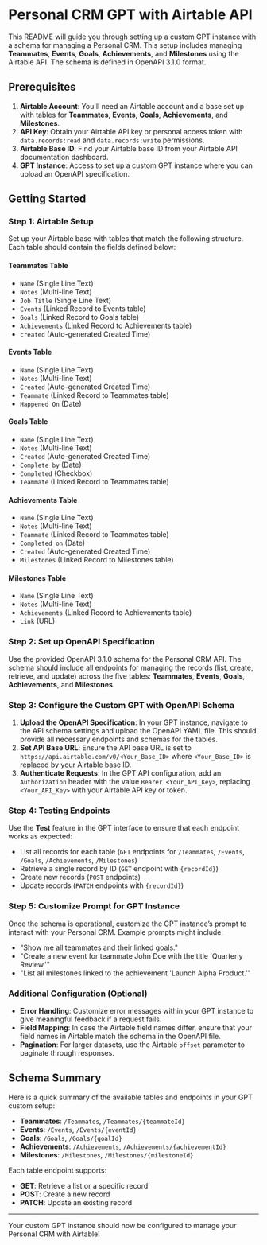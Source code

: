 # Personal CRM GPT with Airtable API

This README will guide you through setting up a custom GPT instance with a schema for managing a Personal CRM. This setup includes managing **Teammates**, **Events**, **Goals**, **Achievements**, and **Milestones** using the Airtable API. The schema is defined in OpenAPI 3.1.0 format.

## Prerequisites

1. **Airtable Account**: You'll need an Airtable account and a base set up with tables for **Teammates**, **Events**, **Goals**, **Achievements**, and **Milestones**.
2. **API Key**: Obtain your Airtable API key or personal access token with `data.records:read` and `data.records:write` permissions.
3. **Airtable Base ID**: Find your Airtable base ID from your Airtable API documentation dashboard.
4. **GPT Instance**: Access to set up a custom GPT instance where you can upload an OpenAPI specification.

## Getting Started

### Step 1: Airtable Setup

Set up your Airtable base with tables that match the following structure. Each table should contain the fields defined below:

#### Teammates Table

- `Name` (Single Line Text)
- `Notes` (Multi-line Text)
- `Job Title` (Single Line Text)
- `Events` (Linked Record to Events table)
- `Goals` (Linked Record to Goals table)
- `Achievements` (Linked Record to Achievements table)
- `created` (Auto-generated Created Time)

#### Events Table

- `Name` (Single Line Text)
- `Notes` (Multi-line Text)
- `Created` (Auto-generated Created Time)
- `Teammate` (Linked Record to Teammates table)
- `Happened On` (Date)

#### Goals Table

- `Name` (Single Line Text)
- `Notes` (Multi-line Text)
- `Created` (Auto-generated Created Time)
- `Complete by` (Date)
- `Completed` (Checkbox)
- `Teammate` (Linked Record to Teammates table)

#### Achievements Table

- `Name` (Single Line Text)
- `Notes` (Multi-line Text)
- `Teammate` (Linked Record to Teammates table)
- `Completed on` (Date)
- `Created` (Auto-generated Created Time)
- `Milestones` (Linked Record to Milestones table)

#### Milestones Table

- `Name` (Single Line Text)
- `Notes` (Multi-line Text)
- `Achievements` (Linked Record to Achievements table)
- `Link` (URL)

### Step 2: Set up OpenAPI Specification

Use the provided OpenAPI 3.1.0 schema for the Personal CRM API. The schema should include all endpoints for managing the records (list, create, retrieve, and update) across the five tables: **Teammates**, **Events**, **Goals**, **Achievements**, and **Milestones**.

### Step 3: Configure the Custom GPT with OpenAPI Schema

1. **Upload the OpenAPI Specification**: In your GPT instance, navigate to the API schema settings and upload the OpenAPI YAML file. This should provide all necessary endpoints and schemas for the tables.
2. **Set API Base URL**: Ensure the API base URL is set to `https://api.airtable.com/v0/<Your_Base_ID>` where `<Your_Base_ID>` is replaced by your Airtable base ID.
3. **Authenticate Requests**: In the GPT API configuration, add an `Authorization` header with the value `Bearer <Your_API_Key>`, replacing `<Your_API_Key>` with your Airtable API key or token.

### Step 4: Testing Endpoints

Use the **Test** feature in the GPT interface to ensure that each endpoint works as expected:

- List all records for each table (`GET` endpoints for `/Teammates`, `/Events`, `/Goals`, `/Achievements`, `/Milestones`)
- Retrieve a single record by ID (`GET` endpoint with `{recordId}`)
- Create new records (`POST` endpoints)
- Update records (`PATCH` endpoints with `{recordId}`)

### Step 5: Customize Prompt for GPT Instance

Once the schema is operational, customize the GPT instance’s prompt to interact with your Personal CRM. Example prompts might include:

- "Show me all teammates and their linked goals."
- "Create a new event for teammate John Doe with the title 'Quarterly Review.'"
- "List all milestones linked to the achievement 'Launch Alpha Product.'"

### Additional Configuration (Optional)

- **Error Handling**: Customize error messages within your GPT instance to give meaningful feedback if a request fails.
- **Field Mapping**: In case the Airtable field names differ, ensure that your field names in Airtable match the schema in the OpenAPI file.
- **Pagination**: For larger datasets, use the Airtable `offset` parameter to paginate through responses.

## Schema Summary

Here is a quick summary of the available tables and endpoints in your GPT custom setup:

- **Teammates**: `/Teammates`, `/Teammates/{teammateId}`
- **Events**: `/Events`, `/Events/{eventId}`
- **Goals**: `/Goals`, `/Goals/{goalId}`
- **Achievements**: `/Achievements`, `/Achievements/{achievementId}`
- **Milestones**: `/Milestones`, `/Milestones/{milestoneId}`

Each table endpoint supports:

- **GET**: Retrieve a list or a specific record
- **POST**: Create a new record
- **PATCH**: Update an existing record

---

Your custom GPT instance should now be configured to manage your Personal CRM with Airtable!
